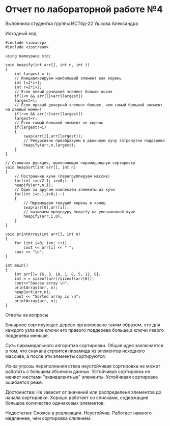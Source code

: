 # Отчет по лабораторной работе №4

Выполнила студентка группы ИСТбд-22 Ушкова Александра

Исходный код

```С++
#include <iomanip>
#include <iostream>

using namespace std;

void heapify(int arr[], int n, int i)
{
    int largest = i;
    // Инициализируем наибольший элемент как корень
    int l=2*i+1;
    int r=2*i+2;
    // Если левый дочерний элемент больше корня
    if(l<n && arr[l]>arr[largest])
    largest=l;
    // Если правый дочерний элемент больше, чем самый большой элемент на данный момент
    if(r<n && arr[r]>arr[largest])
    largest=r;
    // Если самый большой элемент не корень
    if(largest!=i)
    {
        swap(arr[i],arr[largest]);
        // Рекурсивно преобразуем в двоичную кучу затронутое поддерево
        heapify(arr,n,largest);
    }
}

// Основная функция, выполняющая пирамидальную сортировку
void heapSort(int arr[], int n)
{
    // Построение кучи (перегруппируем массив)
    for(int i=n/2-1; i>=0;i--)
    heapify(arr,n,i);
    // Один за другим извлекаем элементы из кучи
    for(int i=n-1;i>0;i--)
    {
        // Перемещаем текущий корень в конец
        swap(arr[0],arr[i]);
        // вызываем процедуру heapify на уменьшенной куче
        heapify(arr,i,0);
    }
}

void printArray(int arr[], int n)
{
    for (int i=0; i<n; ++i)
        cout << arr[i] << " ";
    cout << "\n";
}

int main()
{
    int arr[]= {6, 3, 18, 1, 8, 5, 12, 0};
    int n = sizeof(arr)/sizeof(arr[0]);
    cout<<"Sourse array \n";
    printArray(arr, n);
    heapSort(arr,n);
    cout << "Sorted array is \n";
    printArray(arr, n);
}
```

Ответы на вопросы

Бинарное сортирующее дерево организовано таким образом, что для каждого узла все ключи его правого поддерева больше,а ключи левого поддерева меньше.

Суть пирамидального алгоритма сортировки. Общая идея заключается в том, что сначала строится пирамида из элементов исходного массива, а после эти элементы сортируются.

Из-за угрозы переполнения стека неустойчивая сортировка не может работать с большим объемом данных.
Устойчивая сортировка не меняет местами "эквивалентные" элементы.
Устойчивая сортировка ошибается реже.

Достоинства:
Не зависит от значений или распределеня элементов до начала сортировки.
Хорошо работает со списками, содержащие большое количество одинаковых элементов.

Недостатки:
Сложен в реализации.
Неустойчив.
Работает намного медленнее, чем сортировка слиянием.
